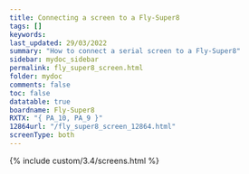 ```yaml
---
title: Connecting a screen to a Fly-Super8
tags: []
keywords: 
last_updated: 29/03/2022
summary: "How to connect a serial screen to a Fly-Super8"
sidebar: mydoc_sidebar
permalink: fly_super8_screen.html
folder: mydoc
comments: false
toc: false
datatable: true
boardname: Fly-Super8
RXTX: "{ PA_10, PA_9 }"
12864url: "/fly_super8_screen_12864.html"
screenType: both
---
```


{% include custom/3.4/screens.html %}
